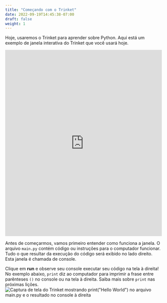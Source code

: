 ```yaml
---
title: "Começando com o Trinket"
date: 2022-09-19T14:45:38-07:00
draft: false
weight: 1
---
```


Hoje, usaremos o Trinket para aprender sobre Python. Aqui está um exemplo de janela interativa do Trinket que você usará hoje.

<iframe src="https://trinket.io/embed/python/ce70252d93" width="100%" height="600" frameborder="0" marginwidth="0" marginheight="0" allowfullscreen></iframe>

Antes de começarmos, vamos primeiro entender como funciona a janela. O arquivo `main.py` contém código ou instruções para o computador funcionar. Tudo o que resultar da execução do código será exibido no lado direito. Esta janela é chamada de console.

Clique em **run** e observe seu console executar seu código na tela à direita! No exemplo abaixo, `print` diz ao computador para imprimir a frase entre parênteses `()` no console ou na tela à direita. Saiba mais sobre `print` nas próximas lições.
![Captura de tela do Trinket mostrando print("Hello World") no arquivo main.py e o resultado no console à direita](../../img/helloWorld.png)
